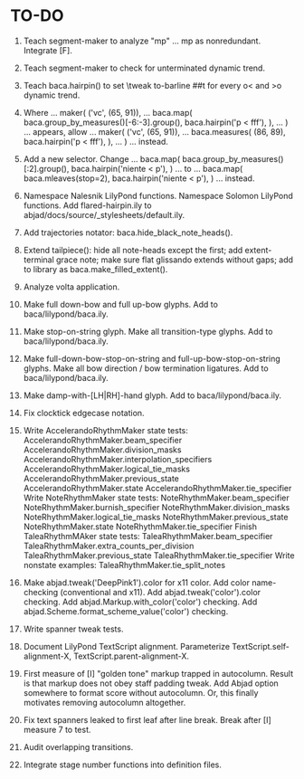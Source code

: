 TO-DO
=====

1.  Teach segment-maker to analyze "mp" ... mp as nonredundant.
    Integrate [F].

2.  Teach segment-maker to check for unterminated dynamic trend.

3.  Teach baca.hairpin() to set \tweak to-barline ##t
    for every o< and >o dynamic trend.

4.  Where ...
        maker(
            ('vc', (65, 91)),
            ...
            baca.map(
                baca.group_by_measures()[-6:-3].group(),
                baca.hairpin('p < fff'),
                ),
            ...
            )
    ... appears, allow ...
        maker(
            ('vc', (65, 91)),
            ...
            baca.measures(
                (86, 89),
                baca.hairpin('p < fff'),
                ),
            ...
            )
    ... instead.

5.  Add a new selector.
    Change ...
        baca.map(
            baca.group_by_measures()[:2].group(),
            baca.hairpin('niente < p'),
            )
    ... to ...
        baca.map(
            baca.mleaves(stop=2),
            baca.hairpin('niente < p'),
            )
    ... instead.

6.  Namespace Nalesnik LilyPond functions.
    Namespace Solomon LilyPond functions.
    Add flared-hairpin.ily to abjad/docs/source/_stylesheets/default.ily.

7.  Add trajectories notator:
    baca.hide_black_note_heads().

8.  Extend tailpiece():
    hide all note-heads except the first;
    add extent-terminal grace note;
    make sure flat glissando extends without gaps;
    add to library as baca.make_filled_extent().

9.  Analyze volta application.

10. Make full down-bow and full up-bow glyphs.
    Add to baca/lilypond/baca.ily.

11. Make stop-on-string glyph.
    Make all transition-type glyphs.
    Add to baca/lilypond/baca.ily.

12. Make full-down-bow-stop-on-string and full-up-bow-stop-on-string glyphs.
    Make all bow direction / bow termination ligatures.
    Add to baca/lilypond/baca.ily.

13. Make damp-with-[LH|RH]-hand glyph.
    Add to baca/lilypond/baca.ily.

14. Fix clocktick edgecase notation.

15. Write AccelerandoRhythmMaker state tests:
        AccelerandoRhythmMaker.beam_specifier
        AccelerandoRhythmMaker.division_masks
        AccelerandoRhythmMaker.interpolation_specifiers
        AccelerandoRhythmMaker.logical_tie_masks
        AccelerandoRhythmMaker.previous_state
        AccelerandoRhythmMaker.state
        AccelerandoRhythmMaker.tie_specifier
    Write NoteRhythmMaker state tests:
        NoteRhythmMaker.beam_specifier
        NoteRhythmMaker.burnish_specifier
        NoteRhythmMaker.division_masks
        NoteRhythmMaker.logical_tie_masks
        NoteRhythmMaker.previous_state
        NoteRhythmMaker.state
        NoteRhythmMaker.tie_specifier
    Finish TaleaRhythmMAker state tests:
        TaleaRhythmMaker.beam_specifier
        TaleaRhythmMaker.extra_counts_per_division
        TaleaRhythmMaker.previous_state
        TaleaRhythmMaker.tie_specifier
    Write nonstate examples:
        TaleaRhythmMaker.tie_split_notes
        
16. Make abjad.tweak('DeepPink1').color for x11 color.
    Add color name-checking (conventional and x11).
    Add abjad.tweak('color').color checking.
    Add abjad.Markup.with_color('color') checking.
    Add abjad.Scheme.format_scheme_value('color') checking.

17. Write spanner tweak tests.

18. Document LilyPond TextScript alignment.
    Parameterize TextScript.self-alignment-X, TextScript.parent-alignment-X.

19. First measure of [I] "golden tone" markup trapped in autocolumn.
    Result is that markup does not obey staff padding tweak.
    Add Abjad option somewhere to format score without autocolumn.
    Or, this finally motivates removing autocolumn altogether.

20. Fix text spanners leaked to first leaf after line break.
    Break after [I] measure 7 to test.

21. Audit overlapping transitions.

22. Integrate stage number functions into definition files.
